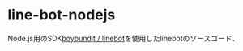 # line-bot-nodejs
Node.js用のSDK[boybundit / linebot](https://github.com/boybundit/linebot)を使用したlinebotのソースコード．
